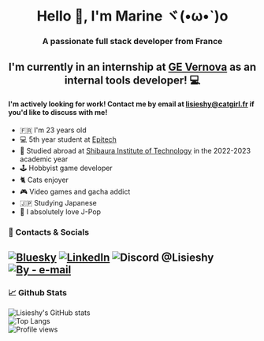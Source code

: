 <h1 align="center">Hello 👋, I'm Marine ヾ(•ω•`)o</h1>
<h3 align="center">A passionate full stack developer from France</h3>

<h2 align="center">I'm currently in an internship at <a href="https://www.gevernova.com/">GE Vernova</a> as an internal tools developer! 💻</h2>

#### I'm actively looking for work! Contact me by email at <a href="mailto:lisieshy@catgirl.fr">lisieshy@catgirl.fr</a> if you'd like to discuss with me!

- 🇫🇷 I'm 23 years old
- 💻 5th year student at [Epitech](https://epitech.eu/)
- 🗾 Studied abroad at [Shibaura Institute of Technology](https://www.shibaura-it.ac.jp/en/) in the 2022-2023 academic year
- 🕹️ Hobbyist game developer
- 🐈 Cats enjoyer
- 🎮 Video games and gacha addict
- 🇯🇵 Studying Japanese
- 🎵 I absolutely love J-Pop

### 🔗 Contacts & Socials 

[![Bluesky](https://img.shields.io/static/v1?label=&message=Bluesky&color=gray&style=for-the-badge&logo=bluesky)](https://bsky.app/profile/lisieshy.catgirl.fr)
[![LinkedIn](https://img.shields.io/static/v1?label=&message=LinkedIn&color=gray&style=for-the-badge&logo=linkedin)](https://www.linkedin.com/in/lisieshy/)
![Discord @Lisieshy](https://img.shields.io/static/v1?label=&message=Discord+%40Lisieshy&color=gray&style=for-the-badge&logo=Discord)
[![By - e-mail](https://img.shields.io/static/v1?label=By&message=e-mail&color=ff69b4&style=for-the-badge)](mailto:lisieshy@catgirl.fr)
---

### 📈 Github Stats

![Lisieshy's GitHub stats](https://github-readme-stats.vercel.app/api?username=Lisieshy&bg_color=30,e96443,904e95&title_color=fff&text_color=fff&include_all_commits=true&icon_color=fff&count_private=true&show_icons=true)
<br/>
![Top Langs](https://github-readme-stats.vercel.app/api/top-langs/?username=Lisieshy&bg_color=30,e96443,904e95&title_color=fff&text_color=fff&langs_count=5&layout=compact)
<br/>
![Profile views](https://komarev.com/ghpvc/?username=Lisieshy&color=FD428D)
<!--
**Lisieshy/Lisieshy** is a ✨ _special_ ✨ repository because its `README.md` (this file) appears on your GitHub profile.

Here are some ideas to get you started:

- 🔭 I’m currently working on ...
- 🌱 I’m currently learning ...
- 👯 I’m looking to collaborate on ...
- 🤔 I’m looking for help with ...
- 💬 Ask me about ...
- 📫 How to reach me: ...
- 😄 Pronouns: ...
- ⚡ Fun fact: ...
-->
